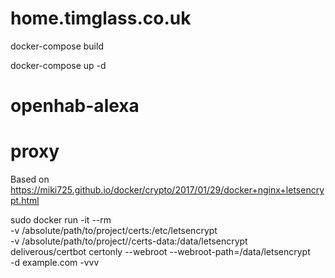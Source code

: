 # home.timglass.co.uk

docker-compose build

docker-compose up -d


# openhab-alexa


# proxy
Based on https://miki725.github.io/docker/crypto/2017/01/29/docker+nginx+letsencrypt.html

sudo docker run -it --rm \
    -v /absolute/path/to/project/certs:/etc/letsencrypt \
    -v /absolute/path/to/project//certs-data:/data/letsencrypt \
    deliverous/certbot certonly --webroot --webroot-path=/data/letsencrypt \
    -d example.com -vvv